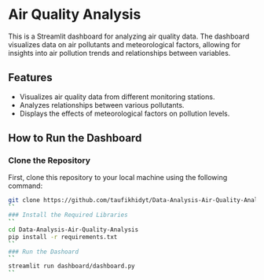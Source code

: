 # Air Quality Analysis 

This is a Streamlit dashboard for analyzing air quality data. The dashboard visualizes data on air pollutants and meteorological factors, allowing for insights into air pollution trends and relationships between variables.

## Features
- Visualizes air quality data from different monitoring stations.
- Analyzes relationships between various pollutants.
- Displays the effects of meteorological factors on pollution levels.

## How to Run the Dashboard

### Clone the Repository
First, clone this repository to your local machine using the following command:

```bash
git clone https://github.com/taufikhidyt/Data-Analysis-Air-Quality-Analysis.git
``
### Install the Required Libraries
``
cd Data-Analysis-Air-Quality-Analysis
pip install -r requirements.txt
``
### Run the Dashoard
``
streamlit run dashboard/dashboard.py
``
